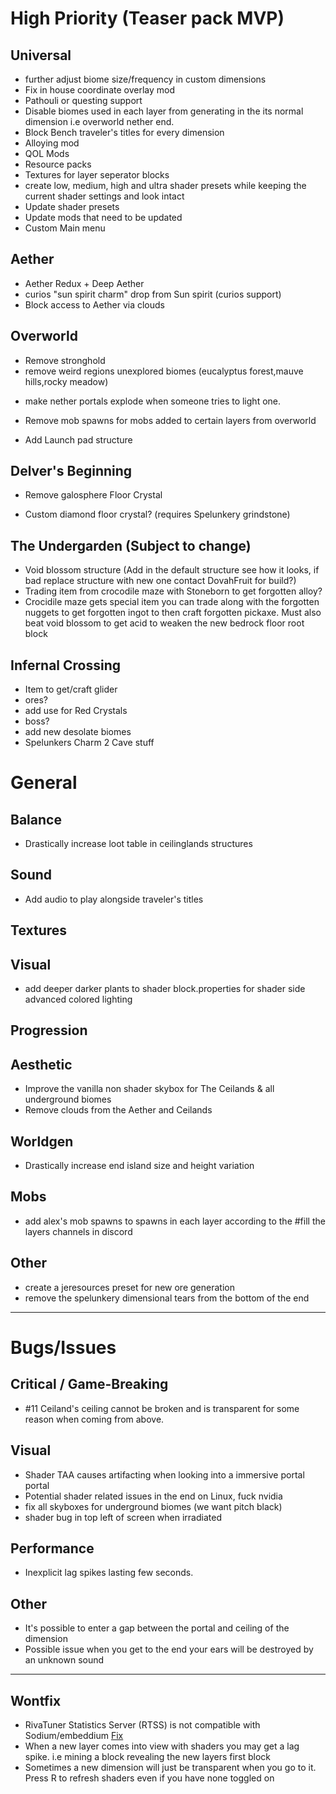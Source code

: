 # High Priority (Teaser pack MVP)

## Universal
+ further adjust biome size/frequency in custom dimensions
+ Fix in house coordinate overlay mod
+ Pathouli or questing support
+ Disable biomes used in each layer from generating in the its normal dimension i.e overworld nether end.
+ Block Bench traveler's titles for every dimension
+ Alloying mod
+ QOL Mods
+ Resource packs
+ Textures for layer seperator blocks
+ create low, medium, high and ultra shader presets while keeping the current shader settings and look intact
+ Update shader presets
+ Update mods that need to be updated
+ Custom Main menu

## Aether
+ Aether Redux + Deep Aether
+ curios "sun spirit charm" drop from Sun spirit (curios support)
+ Block access to Aether via clouds

## Overworld
- Remove stronghold
- remove weird regions unexplored biomes (eucalyptus forest,mauve hills,rocky meadow)
+ make nether portals explode when someone tries to light one.
- Remove mob spawns for mobs added to certain layers from overworld
+ Add Launch pad structure

## Delver's Beginning
- Remove galosphere Floor Crystal
+ Custom diamond floor crystal? (requires Spelunkery grindstone)

## The Undergarden (Subject to change)
+ Void blossom structure (Add in the default structure see how it looks, if bad replace structure with new one contact DovahFruit for build?)
+ Trading item from crocodile maze with Stoneborn to get forgotten alloy?
+ Crocidile maze gets special item you can trade along with the forgotten nuggets to get forgotten ingot to then craft forgotten pickaxe. Must also beat void blossom to get acid to weaken the new bedrock floor root block

## Infernal Crossing
+ Item to get/craft glider
+ ores? 
+ add use for Red Crystals
+ boss?
+ add new desolate biomes
+ Spelunkers Charm 2 Cave stuff

# General

## Balance
- Drastically increase loot table in ceilinglands structures

## Sound
- Add audio to play alongside traveler's titles

## Textures

## Visual
- add deeper darker plants to shader block.properties for shader side advanced colored lighting

## Progression

## Aesthetic
- Improve the vanilla non shader skybox for The Ceilands & all underground biomes
- Remove clouds from the Aether and Ceilands

## Worldgen
- Drastically increase end island size and height variation

## Mobs
- add alex's mob spawns to spawns in each layer according to the #fill the layers channels in discord

## Other
- create a jeresources preset for new ore generation
- remove the spelunkery dimensional tears from the bottom of the end

-----
# Bugs/Issues

## Critical / Game-Breaking
- #11 Ceiland's ceiling cannot be broken and is transparent for some reason when coming from above.

## Visual
- Shader TAA causes artifacting when looking into a immersive portal portal  
- Potential shader related issues in the end on Linux, fuck nvidia
- fix all skyboxes for underground biomes (we want pitch black)
- shader bug in top left of screen when irradiated

## Performance
- Inexplicit lag spikes lasting few seconds.

## Other
- It's possible to enter a gap between the portal and ceiling of the dimension
- Possible issue when you get to the end your ears will be destroyed by an unknown sound

-----
## Wontfix
- RivaTuner Statistics Server (RTSS) is not compatible with Sodium/embeddium [Fix](https://github.com/CaffeineMC/sodium-fabric/wiki/Known-Issues#rtss-incompatible)  
- When a new layer comes into view with shaders you may get a lag spike. i.e mining a block revealing the new layers first block
- Sometimes a new dimension will just be transparent when you go to it. Press R to refresh shaders even if you have none toggled on
